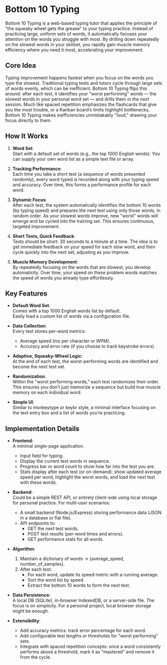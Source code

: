# Bottom 10 Typing

Bottom 10 Typing is a web-based typing tutor that applies the principle of "the squeaky wheel gets the grease" to your typing practice. Instead of practicing large, uniform sets of words, it automatically focuses your attention on the words you struggle with most. By drilling down repeatedly on the slowest words in your skillset, you rapidly gain muscle memory efficiency where you need it most, accelerating your improvement.

## Core Idea

Typing improvement happens fastest when you focus on the words you type the slowest. Traditional typing tests and tutors cycle through large sets of words evenly, which can be inefficient. Bottom 10 Typing flips this around: after each test, it identifies your "worst performing" words — the slowest words in your personal word set — and drills them in the next session. Much like spaced repetition emphasizes the flashcards that give you the most trouble, or a Kanban board’s limits highlight bottlenecks, Bottom 10 Typing makes inefficiencies unmistakably "loud," drawing your focus directly to them.

## How It Works

1. **Word Set**:  
   Start with a default set of words (e.g., the top 1000 English words). You can supply your own word list as a simple text file or array.

2. **Tracking Performance**:  
   Each time you take a short test (a sequence of words presented randomly), every word typed is recorded along with your typing speed and accuracy. Over time, this forms a performance profile for each word.

3. **Dynamic Focus**:  
   After each test, the system automatically identifies the bottom 10 words (by typing speed) and prepares the next test using only those words, in random order. As your slowest words improve, new "worst" words will emerge and be cycled into the training set. This ensures continuous, targeted improvement.

4. **Short Tests, Quick Feedback**:  
   Tests should be short: 30 seconds to a minute at a time. The idea is to get immediate feedback on your speed for each slow word, and then cycle quickly into the next set, adjusting as you improve.

5. **Muscle Memory Development**:  
   By repeatedly focusing on the words that are slowest, you develop automaticity. Over time, your speed on these problem words matches the speed of words you already type effortlessly.

## Key Features

- **Default Word Set**:  
  Comes with a top 1000 English words list by default.  
  Easily load a custom list of words via a configuration file.

- **Data Collection**:  
  Every test stores per-word metrics:
  - Average speed (ms per character or WPM).
  - Accuracy and error rate (if you choose to track keystroke errors).
  
- **Adaptive, Squeaky-Wheel Logic**:  
  At the end of each test, the worst-performing words are identified and become the next test set.

- **Randomization**:  
  Within the "worst performing words," each test randomizes their order. This ensures you don't just memorize a sequence but build true muscle memory on each individual word.

- **Simple UI**:  
  Similar to monkeytype or keybr style, a minimal interface focusing on the text entry box and a list of words you’re practicing.

## Implementation Details

- **Frontend**:  
  A minimal single-page application.  
  - Input field for typing.  
  - Display the current test words in sequence.  
  - Progress bar or word count to show how far into the test you are.  
  - Stats display after each test (or on-demand): show updated average speed per word, highlight the worst words, and load the next test with these words.

- **Backend**:  
  Could be a simple REST API, or entirely client-side using local storage for personal practice. For multi-user scenarios:
  - A small backend (Node.js/Express) storing performance data (JSON in a database or flat file).  
  - API endpoints to:
    - GET the next test words.
    - POST test results (per-word times and errors).
    - GET performance stats for all words.
  
- **Algorithm**:
  1. Maintain a dictionary of words → {average_speed, number_of_samples}.
  2. After each test:
     - For each word, update its speed metric with a running average.
     - Sort the word list by speed.
     - Extract the bottom 10 words to form the next test.
  
- **Data Persistence**:  
  A local DB (SQLite), in-browser IndexedDB, or a server-side file. The focus is on simplicity. For a personal project, local browser storage might be enough.

- **Extensibility**:  
  - Add accuracy metrics: track error percentage for each word.
  - Add configurable test lengths or thresholds for "worst performing" sets.
  - Integrate with spaced repetition concepts: once a word consistently performs above a threshold, mark it as "mastered" and remove it from the cycle.
